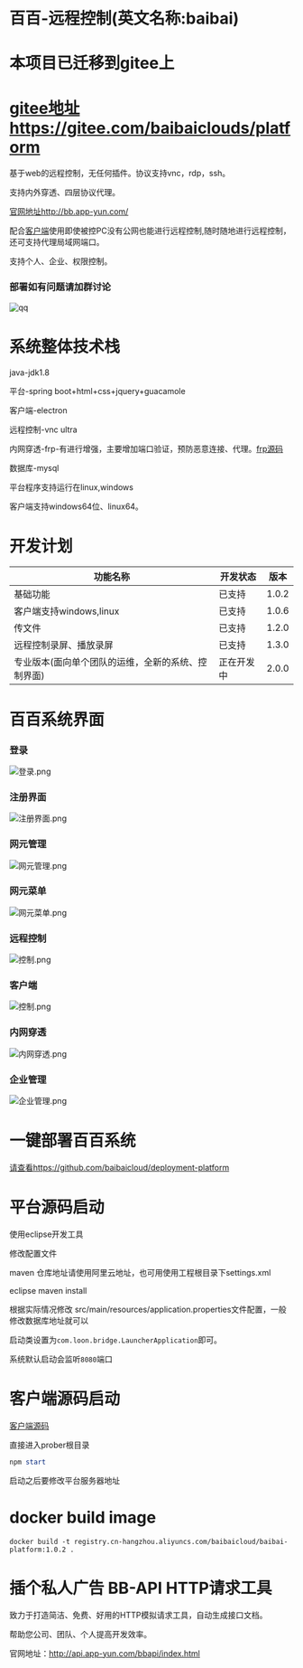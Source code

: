 # 百百-远程控制(英文名称:baibai)

# 本项目已迁移到gitee上
# [gitee地址https://gitee.com/baibaiclouds/platform](https://gitee.com/baibaiclouds/platform)


基于web的远程控制，无任何插件。协议支持vnc，rdp，ssh。

支持内外穿透、四层协议代理。

[官网地址http://bb.app-yun.com/](http://bb.app-yun.com/)

配合[客户端](https://github.com/baibaicloud/prober)使用即使被控PC没有公网也能进行远程控制,随时随地进行远程控制，还可支持代理局域网端口。

支持个人、企业、权限控制。

### 部署如有问题请加群讨论
![qq](https://img-blog.csdnimg.cn/20200726232850251.png)

# 系统整体技术栈
java-jdk1.8

平台-spring boot+html+css+jquery+guacamole

客户端-electron

远程控制-vnc ultra

内网穿透-frp-有进行增强，主要增加端口验证，预防恶意连接、代理。[frp源码](https://github.com/baibaicloud/frp)

数据库-mysql

平台程序支持运行在linux,windows

客户端支持windows64位、linux64。

# 开发计划

|功能名称 |开发状态|版本 |
|-----|-----|-----|
|基础功能|已支持|1.0.2|
|客户端支持windows,linux|已支持|1.0.6|
|传文件|已支持|1.2.0|
|远程控制录屏、播放录屏|已支持|1.3.0|
|专业版本(面向单个团队的运维，全新的系统、控制界面)|正在开发中|2.0.0|

# 百百系统界面
### 登录
![登录.png](https://img-blog.csdnimg.cn/2020072523185896.png)

### 注册界面
![注册界面.png](https://img-blog.csdnimg.cn/20200725231914968.png)

### 网元管理
![网元管理.png](https://img-blog.csdnimg.cn/20200725231950291.png)

### 网元菜单
![网元菜单.png](https://img-blog.csdnimg.cn/2020072523200343.png)

### 远程控制
![控制.png](https://img-blog.csdnimg.cn/20200725232021807.png)

### 客户端
![控制.png](https://img-blog.csdnimg.cn/20200725232103974.png)

### 内网穿透
![内网穿透.png](https://img-blog.csdnimg.cn/20200725232124791.png)

### 企业管理
![企业管理.png](https://img-blog.csdnimg.cn/20200725232137332.png)

# 一键部署百百系统
[请查看https://github.com/baibaicloud/deployment-platform](https://github.com/baibaicloud/deployment-platform)

# 平台源码启动

使用eclipse开发工具

修改配置文件

maven 仓库地址请使用阿里云地址，也可用使用工程根目录下settings.xml

eclipse maven install

根据实际情况修改 src/main/resources/application.properties文件配置，一般修改数据库地址就可以

启动类设置为`com.loon.bridge.LauncherApplication`即可。

系统默认启动会监听`8080`端口

# 客户端源码启动
[客户端源码](https://github.com/baibaicloud/prober)

直接进入prober根目录

```powershell
npm start
```

启动之后要修改平台服务器地址

# docker build image
```
docker build -t registry.cn-hangzhou.aliyuncs.com/baibaicloud/baibai-platform:1.0.2 .
```

# 插个私人广告 BB-API HTTP请求工具
致力于打造简洁、免费、好用的HTTP模拟请求工具，自动生成接口文档。

帮助您公司、团队、个人提高开发效率。

官网地址：http://api.app-yun.com/bbapi/index.html
